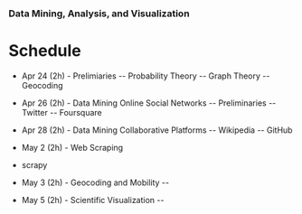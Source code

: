 ### Data Mining, Analysis, and Visualization

# Schedule

- Apr 24 (2h) - Prelimiaries
-- Probability Theory
-- Graph Theory
-- Geocoding

- Apr 26 (2h) - Data Mining Online Social Networks
-- Preliminaries
-- Twitter
-- Foursquare

- Apr 28 (2h) -  Data Mining Collaborative Platforms
-- Wikipedia
-- GitHub

- May 2 (2h) - Web Scraping
- scrapy

- May 3 (2h) - Geocoding and Mobility
-- 

- May 5 (2h) - Scientific Visualization
-- 
